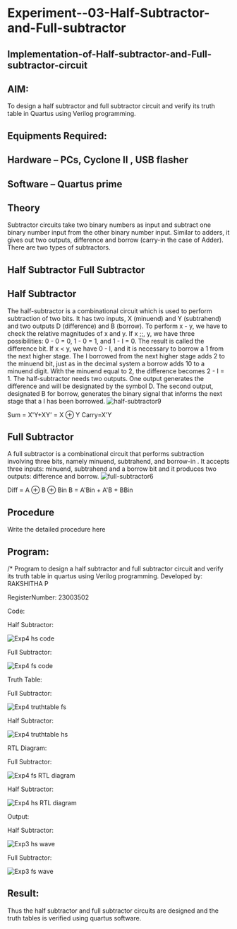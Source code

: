 # Experiment--03-Half-Subtractor-and-Full-subtractor
## Implementation-of-Half-subtractor-and-Full-subtractor-circuit
## AIM:
To design a half subtractor and full subtractor circuit and verify its truth table in Quartus using Verilog programming.

## Equipments Required:
## Hardware – PCs, Cyclone II , USB flasher
## Software – Quartus prime
## Theory
Subtractor circuits take two binary numbers as input and subtract one binary number input from the other binary number input. Similar to adders, it gives out two outputs, difference and borrow (carry-in the case of Adder). There are two types of subtractors.

## Half Subtractor Full Subtractor
## Half Subtractor
The half-subtractor is a combinational circuit which is used to perform subtraction of two bits. It has two inputs, X (minuend) and Y (subtrahend) and two outputs D (difference) and B (borrow). To perform x - y, we have to check the relative magnitudes of x and y. If x ;;, y, we have three possibilities: 0 - 0 = 0, 1 - 0 = 1, and 1 - I = 0. The result is called the difference bit. If x < y, we have 0 - I, and it is necessary to borrow a 1 from the next higher stage. The I borrowed from the next higher stage adds 2 to the minuend bit, just as in the decimal system a borrow adds 10 to a minuend digit. With the minuend equal to 2, the difference becomes 2 - I = 1. The half-subtractor needs two outputs. One output generates the difference and will be designated by the symbol D. The second output, designated B for borrow, generates the binary signal that informs the next stage that a I has been borrowed.
![half-subtractor9](https://user-images.githubusercontent.com/36288975/166112538-58c3bc7c-ee5d-4e6a-ac8d-8e8328efe27a.png)


Sum = X'Y+XY' = X ⊕ Y
Carry=X'Y

## Full Subtractor
A full subtractor is a combinational circuit that performs subtraction involving three bits, namely minuend, subtrahend, and borrow-in . It accepts three inputs: minuend, subtrahend and a borrow bit and it produces two outputs: difference and borrow. 
![full-subtractor6](https://user-images.githubusercontent.com/36288975/166112541-24c68359-3de8-4674-ae22-8272ffc385ed.png)


Diff = A ⊕ B ⊕ Bin B = A'Bin + A'B + BBin

## Procedure



Write the detailed procedure here 


## Program:
/*
Program to design a half subtractor and full subtractor circuit and verify its truth table in quartus using Verilog programming.
Developed by: RAKSHITHA P

RegisterNumber: 23003502


Code:

Half Subtractor:

![Exp4 hs code](https://github.com/rakshithaprakashkumar11/Experiment--03-Half-Subtractor-and-Full-subtractor/assets/150994181/c47e62a2-6ca3-4212-87b5-22440dea9448)

Full Subtractor:

![Exp4 fs code](https://github.com/rakshithaprakashkumar11/Experiment--03-Half-Subtractor-and-Full-subtractor/assets/150994181/efca4f11-06f0-41b9-91bb-7fa1203f2093)

Truth Table:

Full  Subtractor:

![Exp4 truthtable fs](https://github.com/rakshithaprakashkumar11/Experiment--03-Half-Subtractor-and-Full-subtractor/assets/150994181/cc123107-1103-4af2-963b-43cf660f2670)

Half Subtractor:

![Exp4 truthtable hs](https://github.com/rakshithaprakashkumar11/Experiment--03-Half-Subtractor-and-Full-subtractor/assets/150994181/2957a519-d3be-4f9b-a317-c8158c611b46)

RTL Diagram:

Full Subtractor:

![Exp4 fs RTL diagram](https://github.com/rakshithaprakashkumar11/Experiment--03-Half-Subtractor-and-Full-subtractor/assets/150994181/be02dddf-530b-4108-85e5-ff79a75e3301)

Half Subtractor:

![Exp4 hs RTL diagram](https://github.com/rakshithaprakashkumar11/Experiment--03-Half-Subtractor-and-Full-subtractor/assets/150994181/8a6c954b-d7d6-4666-8ec2-2cb2c3c311c2)

Output:

Half Subtractor:

![Exp3 hs wave](https://github.com/rakshithaprakashkumar11/Experiment--03-Half-Subtractor-and-Full-subtractor/assets/150994181/f2e30c13-11a7-474d-b1f9-d19a76b67104)

Full Subtractor:

![Exp3 fs wave](https://github.com/rakshithaprakashkumar11/Experiment--03-Half-Subtractor-and-Full-subtractor/assets/150994181/de069742-7d22-4f63-9fa1-5b84b242e0fc)





## Result:
Thus the half subtractor and full subtractor circuits are designed and the truth tables is verified using quartus software.
